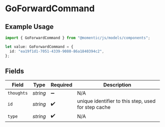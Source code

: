 # GoForwardCommand

## Example Usage

```typescript
import { GoForwardCommand } from "@momentic/js/models/components";

let value: GoForwardCommand = {
  id: "ea19f1d1-7051-4339-9080-86a1840394c2",
};
```

## Fields

| Field                                               | Type                                                | Required                                            | Description                                         |
| --------------------------------------------------- | --------------------------------------------------- | --------------------------------------------------- | --------------------------------------------------- |
| `thoughts`                                          | *string*                                            | :heavy_minus_sign:                                  | N/A                                                 |
| `id`                                                | *string*                                            | :heavy_check_mark:                                  | unique identifier to this step, used for step cache |
| `type`                                              | *string*                                            | :heavy_check_mark:                                  | N/A                                                 |